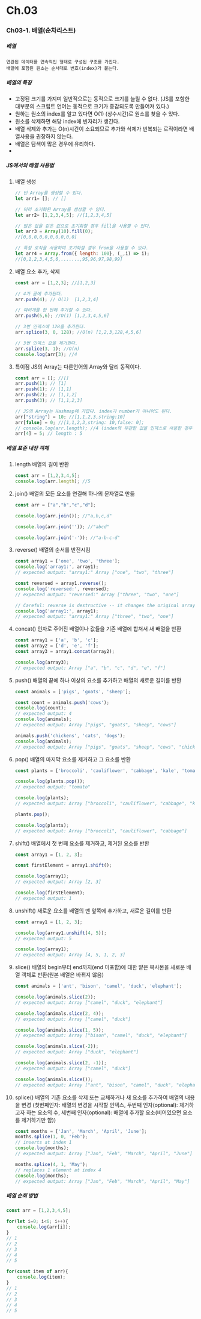 # Ch.03
### Ch03-1. 배열(순차리스트)
##### 배열
    연관된 데이터를 연속적인 형태로 구성된 구조를 가진다.
    배열에 포함된 원소는 순서대로 번호(index)가 붙는다.
##### 배열의 특징
-   고정된 크기를 가지며 일반적으로는 동적으로 크기를 늘릴 수 없다. (JS를 포함한 대부분의 스크립트 언어는 동적으로 크기가 증감되도록 만들어져 있다.)
-   원하는 원소의 index를 알고 있다면 O(1) (상수시간)로 원소를 찾을 수 있다.
-   원소를 삭제하면 해당 index에 빈자리가 생긴다.
-   배열 삭제와 추가는 O(n)시간이 소요되므로 추가와 삭제가 반복되는 로직이라면 배열사용을 권장하지 않는다.
-   배열은 탐색이 많은 경우에 유리하다.
-   
##### JS에서의 배열 사용법
1. 배열 생성
    ```javascript
    // 빈 Array를 생성할 수 있다.
    let arr1= []; // []

    // 미리 초기화된 Array를 생성할 수 있다.
    let arr2= [1,2,3,4,5]; //[1,2,3,4,5]
    
    // 많은 값을 같은 값으로 초기화할 경우 fill을 사용할 수 있다.
    let arr3 = Array(10).fill(0);
    //[0,0,0,0,0,0,0,0,0,0]
    
    // 특정 로직을 사용하여 초기화할 경우 from을 사용할 수 있다.
    let arr4 = Array.from({ length: 100}, (_,i) => i);
    //[0,1,2,3,4,5,6,.......,95,96,97,98,99]
    ```
2. 배열 요소 추가, 삭제
    ```javascript
    const arr = [1,2,3]; //[1,2,3]
    
    // 4가 끝에 추가된다.
    arr.push(4); // O(1)  [1,2,3,4]
    
    // 여러개를 한 번에 추가할 수 있다.
    arr.push(5,6); //O(1) [1,2,3,4,5,6]

    // 3번 인덱스에 128을 추가한다.
    arr.splice(3, 0, 128); //O(n) [1,2,3,128,4,5,6]
    
    // 3번 인덱스 값을 제거한다.
    arr.splice(3, 1); //O(n)
    console.log(arr[3); //4
    ```
3. 특이점
    JS의 Array는 다른언어의 Array와 달리 동적이다.
    ```javascript
    const arr = []; //[]
    arr.push(1); // [1]
    arr.push(1); // [1,1]
    arr.push(2); // [1,1,2]
    arr.push(3); // [1,1,2,3]
    
    // JS의 Array는 Hashmap에 가깝다. index가 number가 아니어도 된다.
    arr["string"] = 10; //[1,1,2,3,string:10]
    arr[false] = 0; //[1,1,2,3,string: 10,false: 0];
    // console.log(arr.length); //4 (index와 무관한 값을 인덱스로 사용한 경우 길이에 영향을 미치지 못함)
    arr[4] = 5; // length : 5
    ```
##### 배열 표준 내장 객체
1. length
    배열의 길이 반환
    ```javascript
    const arr = [1,2,3,4,5];
    console.log(arr.length); //5
    ```
2. join()
    배열의 모든 요소를 연결해 하나의 문자열로 만듦
    ```javascript
    const arr = ["a","b","c","d"];

    console.log(arr.join()); //"a,b,c,d"

    console.log(arr.join('')); //"abcd"

    console.log(arr.join('-')); //"a-b-c-d"
    ```
3. reverse()
    배열의 순서를 반전시킴
    ```javascript
    const array1 = ['one', 'two', 'three'];
    console.log('array1:', array1);
    // expected output: "array1:" Array ["one", "two", "three"]

    const reversed = array1.reverse();
    console.log('reversed:', reversed);
    // expected output: "reversed:" Array ["three", "two", "one"]

    // Careful: reverse is destructive -- it changes the original array.
    console.log('array1:', array1);
    // expected output: "array1:" Array ["three", "two", "one"]
    ```
4.  concat()
    인자로 주어진 배열이나 값들을 기존 배열에 합쳐서 새 배열을 반환
    ```javascript
    const array1 = ['a', 'b', 'c'];
    const array2 = ['d', 'e', 'f'];
    const array3 = array1.concat(array2);

    console.log(array3);
    // expected output: Array ["a", "b", "c", "d", "e", "f"]
    ```
5. push()
    배열의 끝에 하나 이상의 요소를 추가하고 배열의 새로운 길이를 반환
    ```javascript
    const animals = ['pigs', 'goats', 'sheep'];

    const count = animals.push('cows');
    console.log(count);
    // expected output: 4
    console.log(animals);
    // expected output: Array ["pigs", "goats", "sheep", "cows"]

    animals.push('chickens', 'cats', 'dogs');
    console.log(animals);
    // expected output: Array ["pigs", "goats", "sheep", "cows", "chickens", "cats", "dogs"]
    ```
6. pop()
    배열의 마지막 요소를 제거하고 그 요소를 반환
    ```javascript
    const plants = ['broccoli', 'cauliflower', 'cabbage', 'kale', 'tomato'];

    console.log(plants.pop());
    // expected output: "tomato"

    console.log(plants);
    // expected output: Array ["broccoli", "cauliflower", "cabbage", "kale"]

    plants.pop();

    console.log(plants);
    // expected output: Array ["broccoli", "cauliflower", "cabbage"]
    ```
7. shift()
    배열에서 첫 번째 요소를 제거하고, 제거된 요소를 반환
    ```javascript
    const array1 = [1, 2, 3];

    const firstElement = array1.shift();

    console.log(array1);
    // expected output: Array [2, 3]

    console.log(firstElement);
    // expected output: 1
    ```
8. unshift()
    새로운 요소를 배열의 맨 앞쪽에 추가하고, 새로운 길이를 반환
    ```javascript
    const array1 = [1, 2, 3];

    console.log(array1.unshift(4, 5));
    // expected output: 5

    console.log(array1);
    // expected output: Array [4, 5, 1, 2, 3]
    ```
9. slice()
    배열의 begin부터 end까지(end 미포함)에 대한 얕은 복사본을 새로운 배열 객체로 반환(원본 배열은 바뀌지 않음)
    ```javascript
    const animals = ['ant', 'bison', 'camel', 'duck', 'elephant'];

    console.log(animals.slice(2));
    // expected output: Array ["camel", "duck", "elephant"]

    console.log(animals.slice(2, 4));
    // expected output: Array ["camel", "duck"]

    console.log(animals.slice(1, 5));
    // expected output: Array ["bison", "camel", "duck", "elephant"]

    console.log(animals.slice(-2));
    // expected output: Array ["duck", "elephant"]

    console.log(animals.slice(2, -1));
    // expected output: Array ["camel", "duck"]

    console.log(animals.slice());
    // expected output: Array ["ant", "bison", "camel", "duck", "elephant"]
    ```
10. splice()
    배열의 기존 요소를 삭제 또는 교체하거나 새 요소를 추가하여 배열의 내용을 변경
    (첫번째인자: 배열의 변경을 시작할 인덱스, 두번째 인자(optional): 제거하고자 하는 요소의 수, 세번째 인자(optional): 배열에 추가할 요소(비어있으면 요소를 제거하기만 함))
    ```javascript
    const months = ['Jan', 'March', 'April', 'June'];
    months.splice(1, 0, 'Feb');
    // inserts at index 1
    console.log(months);
    // expected output: Array ["Jan", "Feb", "March", "April", "June"]

    months.splice(4, 1, 'May');
    // replaces 1 element at index 4
    console.log(months);
    // expected output: Array ["Jan", "Feb", "March", "April", "May"]
    ```
##### 배열 순회 방법
```javascript
const arr = [1,2,3,4,5];

for(let i=0; i<6; i++){
    console.log(arr[i]);
}
// 1
// 2
// 3
// 4
// 5
```
```javascript
for(const item of arr){
    console.log(item);
}
// 1
// 2
// 3
// 4
// 5
```